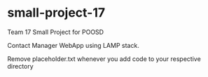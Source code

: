 # small-project-17
Team 17 Small Project for POOSD

Contact Manager WebApp using LAMP stack.

Remove placeholder.txt whenever you add code to your respective directory
